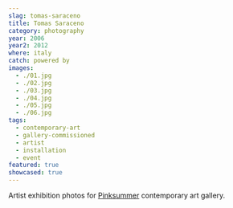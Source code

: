 ```yaml
---
slag: tomas-saraceno
title: Tomas Saraceno
category: photography
year: 2006
year2: 2012
where: italy
catch: powered by
images:
  - ./01.jpg
  - ./02.jpg
  - ./03.jpg
  - ./04.jpg
  - ./05.jpg
  - ./06.jpg
tags:
  - contemporary-art
  - gallery-commissioned
  - artist
  - installation
  - event
featured: true
showcased: true
---
```


Artist exhibition photos for [Pinksummer](http://pinksummer.com) contemporary art gallery.
